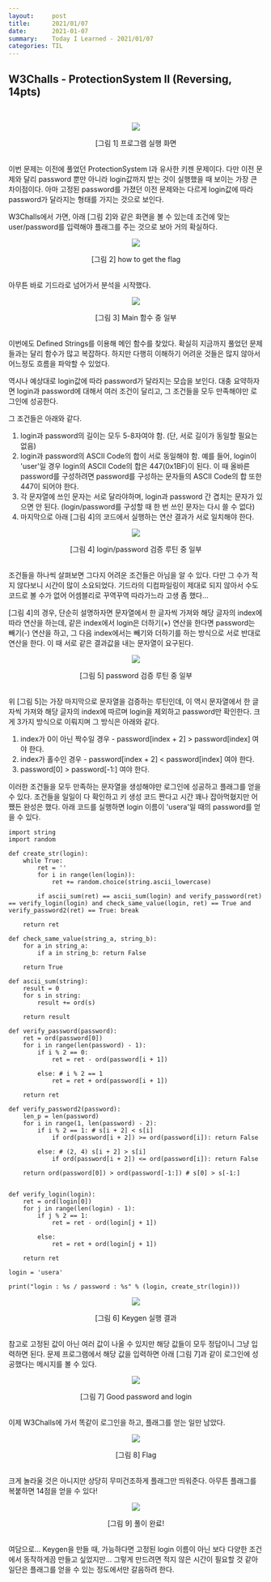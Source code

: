 ```yaml
---
layout:     post
title:      2021/01/07
date:       2021-01-07
summary:    Today I Learned - 2021/01/07
categories: TIL
---
```


## W3Challs - ProtectionSystem Ⅱ (Reversing, 14pts)

<br>
<p align="center"><img src="https://user-images.githubusercontent.com/75083364/103893724-1e633e80-5131-11eb-8cc7-211c0827b720.png"></p>
<center>[그림 1] 프로그램 실행 화면</center><br>

이번 문제는 이전에 풀었던 ProtectionSystem Ⅰ과 유사한 키젠 문제이다.
다만 이전 문제와 달리 password 뿐만 아니라 login값까지 받는 것이 실행했을 때 보이는 가장 큰 차이점이다.
아마 고정된 password를 가졌던 이전 문제와는 다르게 login값에 따라 password가 달라지는 형태를 가지는 것으로 보인다.

W3Challs에서 가면, 아래 [그림 2]와 같은 화면을 볼 수 있는데 조건에 맞는 user/password를 입력해야 플래그를 주는 것으로 보아 거의 확실하다.

<p align="center"><img src="https://user-images.githubusercontent.com/75083364/103893727-1f946b80-5131-11eb-9a55-a3b67b92de0c.png"></p>
<center>[그림 2] how to get the flag</center><br>

아무튼 바로 기드라로 넘어가서 분석을 시작했다.

<p align="center"><img src="https://user-images.githubusercontent.com/75083364/103893731-202d0200-5131-11eb-96ea-21b89d832906.png"></p>
<center>[그림 3] Main 함수 중 일부</center><br>

이번에도 Defined Strings를 이용해 메인 함수를 찾았다. 확실히 지금까지 풀었던 문제들과는 달리 함수가 많고 복잡하다.
하지만 다행히 이해하기 어려운 것들은 많지 않아서 어느정도 흐름을 파악할 수 있었다.

역시나 예상대로 login값에 따라 password가 달라지는 모습을 보인다.
대충 요약하자면 login과 password에 대해서 여러 조건이 달리고, 그 조건들을 모두 만족해야만 로그인에 성공한다.

그 조건들은 아래와 같다.

1. login과 password의 길이는 모두 5-8자여야 함. (단, 서로 길이가 동일할 필요는 없음)
2. login과 password의 ASCII Code의 합이 서로 동일해야 함.
   예를 들어, login이 'user'일 경우 login의 ASCII Code의 합은 447(0x1BF)이 된다. 이 때 올바른 password를 구성하려면 password를 구성하는 문자들의 ASCII Code의 합 또한 447이 되어야 한다.
3. 각 문자열에 쓰인 문자는 서로 달라야하며, login과 password 간 겹치는 문자가 있으면 안 된다. (login/password를 구성할 때 한 번 쓰인 문자는 다시 쓸 수 없다)
4. 마지막으로 아래 [그림 4]의 코드에서 실행하는 연산 결과가 서로 일치해야 한다.

<p align="center"><img src="https://user-images.githubusercontent.com/75083364/103893733-202d0200-5131-11eb-8277-556be73d1bfc.png"></p>
<center>[그림 4] login/password 검증 루틴 중 일부</center><br>

조건들을 하나씩 살펴보면 그다지 어려운 조건들은 아님을 알 수 있다. 다만 그 수가 적지 않다보니 시간이 많이 소요되었다.
기드라의 디컴파일링이 제대로 되지 않아서 수도 코드로 볼 수가 없어 어셈블리로 꾸역꾸역 따라가느라 고생 좀 했다...

[그림 4]의 경우, 단순히 설명하자면 문자열에서 한 글자씩 가져와 해당 글자의 index에 따라 연산을 하는데,
같은 index에서 login은 더하기(+) 연산을 한다면 password는 빼기(-) 연산을 하고, 그 다음 index에서는 빼기와 더하기를 하는 방식으로 서로 반대로 연산을 한다.
이 때 서로 같은 결과값을 내는 문자열이 요구된다.

<p align="center"><img src="https://user-images.githubusercontent.com/75083364/103893735-20c59880-5131-11eb-9ee4-c519b6363ef4.png"></p>
<center>[그림 5] password 검증 루틴 중 일부</center><br>

위 [그림 5]는 가장 마지막으로 문자열을 검증하는 루틴인데, 이 역시 문자열에서 한 글자씩 가져와 해당 글자의 index에 따르며 login을 제외하고 password만 확인한다.
크게 3가지 방식으로 이뤄지며 그 방식은 아래와 같다.

1. index가 0이 아닌 짝수일 경우 - password[index + 2] > password[index] 여야 한다.
2. index가 홀수인 경우 - password[index + 2] < password[index] 여야 한다.
3. password[0] > password[-1:] 여야 한다.

이러한 조건들을 모두 만족하는 문자열을 생성해야만 로그인에 성공하고 플래그를 얻을 수 있다.
조건들을 일일이 다 확인하고 키 생성 코드 짠다고 시간 꽤나 잡아먹혔지만 어쨌든 완성은 했다.
아래 코드를 실행하면 login 이름이 'usera'일 때의 password를 얻을 수 있다.

```(.python)
import string
import random

def create_str(login):
    while True:
        ret = ''
        for i in range(len(login)):
            ret += random.choice(string.ascii_lowercase)

        if ascii_sum(ret) == ascii_sum(login) and verify_password(ret) == verify_login(login) and check_same_value(login, ret) == True and verify_password2(ret) == True: break

    return ret

def check_same_value(string_a, string_b):
    for a in string_a:
        if a in string_b: return False

    return True

def ascii_sum(string):
    result = 0
    for s in string:
        result += ord(s)

    return result

def verify_password(password):
    ret = ord(password[0])
    for i in range(len(password) - 1):
        if i % 2 == 0:
            ret = ret - ord(password[i + 1])

        else: # i % 2 == 1
            ret = ret + ord(password[i + 1])

    return ret

def verify_password2(password):
    len_p = len(password)
    for i in range(1, len(password) - 2):
        if i % 2 == 1: # s[i + 2] < s[i]
            if ord(password[i + 2]) >= ord(password[i]): return False

        else: # (2, 4) s[i + 2] > s[i]
            if ord(password[i + 2]) <= ord(password[i]): return False
        
    return ord(password[0]) > ord(password[-1:]) # s[0] > s[-1:]
    

def verify_login(login):
    ret = ord(login[0])
    for j in range(len(login) - 1):
        if j % 2 == 1:
            ret = ret - ord(login[j + 1])

        else:
            ret = ret + ord(login[j + 1])

    return ret

login = 'usera'

print("login : %s / password : %s" % (login, create_str(login)))
```

<p align="center"><img src="https://user-images.githubusercontent.com/75083364/103893736-20c59880-5131-11eb-9c9c-71f1e3b047ec.png"></p>
<center>[그림 6] Keygen 실행 결과</center><br>

참고로 고정된 값이 아닌 여러 값이 나올 수 있지만 해당 값들이 모두 정답이니 그냥 입력하면 된다.
문제 프로그램에서 해당 값을 입력하면 아래 [그림 7]과 같이 로그인에 성공했다는 메시지를 볼 수 있다.

<p align="center"><img src="https://user-images.githubusercontent.com/75083364/103893738-215e2f00-5131-11eb-925a-464033f16d62.png"></p>
<center>[그림 7] Good password and login</center><br>

이제 W3Challs에 가서 똑같이 로그인을 하고, 플래그를 얻는 일만 남았다.

<p align="center"><img src="https://user-images.githubusercontent.com/75083364/103893740-215e2f00-5131-11eb-9d9f-53760cde6f3d.png"></p>
<center>[그림 8] Flag</center><br>

크게 놀라울 것은 아니지만 상당히 무미건조하게 플래그만 띄워준다.
아무튼 플래그를 복붙하면 14점을 얻을 수 있다!

<p align="center"><img src="https://user-images.githubusercontent.com/75083364/103893743-21f6c580-5131-11eb-8179-02ee7176e66d.png"></p>
<center>[그림 9] 풀이 완료!</center><br>

여담으로...
Keygen을 만들 때, 가능하다면 고정된 login 이름이 아닌 보다 다양한 조건에서 동작하게끔 만들고 싶었지만...
그렇게 만드려면 적지 않은 시간이 필요할 것 같아 일단은 플래그를 얻을 수 있는 정도에서만 갈음하려 한다.